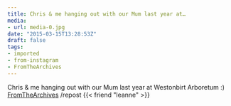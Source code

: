 ```yaml
---
title: Chris & me hanging out with our Mum last year at…
media:
- url: media-0.jpg
date: "2015-03-15T13:28:53Z"
draft: false
tags:
- imported
- from-instagram
- FromTheArchives
---
```

Chris & me hanging out with our Mum last year at Westonbirt Arboretum :) [FromTheArchives](/tags/fromthearchives) /repost {{< friend "leanne" >}}
